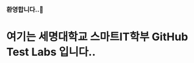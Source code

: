 ### 환영합니다..👋

<h1>여기는 세명대학교 스마트IT학부 GitHub Test Labs 입니다.. </h1>
<!--
**ecom1486/ecom1486** is a ✨ _special_ ✨ repository because its `README.md` (this file) appears on your GitHub profile.

Here are some ideas to get you started:

- 🔭 I’m currently working on ...
- 🌱 I’m currently learning ...
- 👯 I’m looking to collaborate on ...
- 🤔 I’m looking for help with ...
- 💬 Ask me about ...
- 📫 How to reach me: ...
- 😄 Pronouns: ...
- ⚡ Fun fact: ...
-->

<br />
<h2> My Tech Stack 🐱‍🐉 </h2>

![HTML5}(https://img.shields.io/badge/-HTML5-F05032?style=for-the-badge&logo=html5&logoColor=ffffff)
![CSS3}(https://img.shields.io/badge/-CSS3-007Acc?style=for-the-badge&logo=css3)
![JavaScript}(https://img.shields.io/badge/-JavaScript-%23F7DF1C?style=for-the-badge&logo=javascript&logoColor=000000&labelColor=%23F7DF1C&color=%23FFCE5A)
